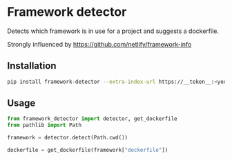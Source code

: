 # Framework detector

Detects which framework is in use for a project and suggests a dockerfile.

Strongly influenced by https://github.com/netlify/framework-info

## Installation

```sh
pip install framework-detector --extra-index-url https://__token__:<your_personal_token>@git.cardiff.ac.uk/api/v4/projects/5484/packages/pypi/simple
```

## Usage

```python
from framework_detector import detector, get_dockerfile
from pathlib import Path

framework = detector.detect(Path.cwd())

dockerfile = get_dockerfile(framework["dockerfile"])
```
